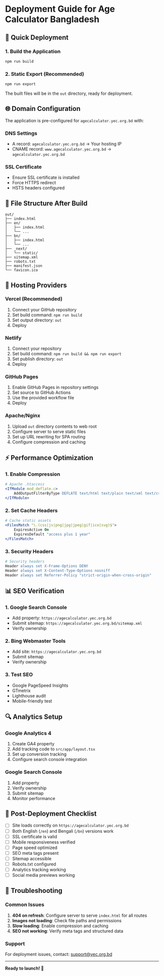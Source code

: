 # Deployment Guide for Age Calculator Bangladesh

## 🚀 Quick Deployment

### 1. Build the Application
```bash
npm run build
```

### 2. Static Export (Recommended)
```bash
npm run export
```

The built files will be in the `out` directory, ready for deployment.

## 🌐 Domain Configuration

The application is pre-configured for `agecalculator.yec.org.bd` with:

### DNS Settings
- A record: `agecalculator.yec.org.bd` → Your hosting IP
- CNAME record: `www.agecalculator.yec.org.bd` → `agecalculator.yec.org.bd`

### SSL Certificate
- Ensure SSL certificate is installed
- Force HTTPS redirect
- HSTS headers configured

## 📁 File Structure After Build
```
out/
├── index.html
├── en/
│   ├── index.html
│   └── ...
├── bn/
│   ├── index.html
│   └── ...
├── _next/
│   └── static/
├── sitemap.xml
├── robots.txt
├── manifest.json
└── favicon.ico
```

## 🔧 Hosting Providers

### Vercel (Recommended)
1. Connect your GitHub repository
2. Set build command: `npm run build`
3. Set output directory: `out`
4. Deploy

### Netlify
1. Connect your repository
2. Set build command: `npm run build && npm run export`
3. Set publish directory: `out`
4. Deploy

### GitHub Pages
1. Enable GitHub Pages in repository settings
2. Set source to GitHub Actions
3. Use the provided workflow file
4. Deploy

### Apache/Nginx
1. Upload `out` directory contents to web root
2. Configure server to serve static files
3. Set up URL rewriting for SPA routing
4. Configure compression and caching

## ⚡ Performance Optimization

### 1. Enable Compression
```apache
# Apache .htaccess
<IfModule mod_deflate.c>
    AddOutputFilterByType DEFLATE text/html text/plain text/xml text/css text/javascript application/javascript application/json
</IfModule>
```

### 2. Set Cache Headers
```apache
# Cache static assets
<FilesMatch "\.(css|js|png|jpg|jpeg|gif|ico|svg)$">
    ExpiresActive On
    ExpiresDefault "access plus 1 year"
</FilesMatch>
```

### 3. Security Headers
```apache
# Security headers
Header always set X-Frame-Options DENY
Header always set X-Content-Type-Options nosniff
Header always set Referrer-Policy "strict-origin-when-cross-origin"
```

## 📊 SEO Verification

### 1. Google Search Console
- Add property: `https://agecalculator.yec.org.bd`
- Submit sitemap: `https://agecalculator.yec.org.bd/sitemap.xml`
- Verify ownership

### 2. Bing Webmaster Tools
- Add site: `https://agecalculator.yec.org.bd`
- Submit sitemap
- Verify ownership

### 3. Test SEO
- Google PageSpeed Insights
- GTmetrix
- Lighthouse audit
- Mobile-friendly test

## 🔍 Analytics Setup

### Google Analytics 4
1. Create GA4 property
2. Add tracking code to `src/app/layout.tsx`
3. Set up conversion tracking
4. Configure search console integration

### Google Search Console
1. Add property
2. Verify ownership
3. Submit sitemap
4. Monitor performance

## 🚨 Post-Deployment Checklist

- [ ] Site loads correctly on `https://agecalculator.yec.org.bd`
- [ ] Both English (`/en`) and Bengali (`/bn`) versions work
- [ ] SSL certificate is valid
- [ ] Mobile responsiveness verified
- [ ] Page speed optimized
- [ ] SEO meta tags present
- [ ] Sitemap accessible
- [ ] Robots.txt configured
- [ ] Analytics tracking working
- [ ] Social media previews working

## 🔧 Troubleshooting

### Common Issues

1. **404 on refresh**: Configure server to serve `index.html` for all routes
2. **Images not loading**: Check file paths and permissions
3. **Slow loading**: Enable compression and caching
4. **SEO not working**: Verify meta tags and structured data

### Support
For deployment issues, contact: support@yec.org.bd

---

**Ready to launch! 🚀**
